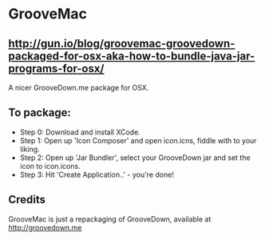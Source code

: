 # GrooveMac
## http://gun.io/blog/groovemac-groovedown-packaged-for-osx-aka-how-to-bundle-java-jar-programs-for-osx/

A nicer GrooveDown.me package for OSX.

## To package:

* Step 0: Download and install XCode.
* Step 1: Open up 'Icon Composer' and open icon.icns, fiddle with to your liking.
* Step 2: Open up 'Jar Bundler', select your GrooveDown jar and set the icon to icon.icons.
* Step 3: Hit 'Create Application..' - you're done!

## Credits

GrooveMac is just a repackaging of GrooveDown, available at http://groovedown.me
